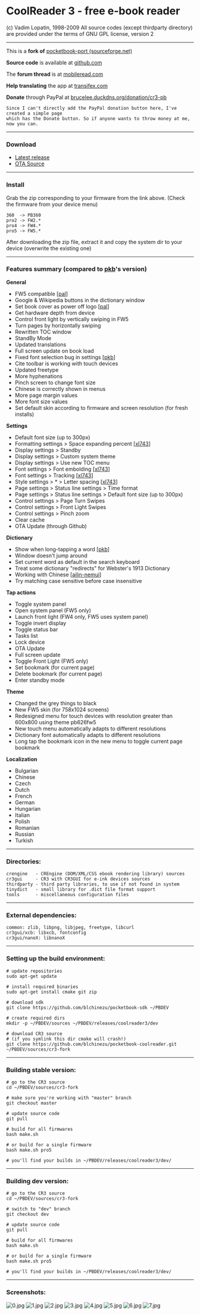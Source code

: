 # CoolReader 3 - free e-book reader
(c) Vadim Lopatin, 1998-2009
All source codes (except thirdparty directory) are provided under the terms of GNU GPL license, version 2

--------------------------------------------------------------------------------

This is a **fork of** [pocketbook-port (sourceforge.net)](https://sourceforge.net/p/crengine/crengine/ci/pocketbook-port/tree/)

**Source code** is available at [github.com](https://github.com/blchinezu/pocketbook-coolreader)

The **forum thread** is at [mobileread.com](http://www.mobileread.com/forums/showthread.php?t=256917)

**Help translating** the app at [transifex.com](https://www.transifex.com/projects/p/coolreader-pocketbook/)

**Donate** through PayPal at [brucelee.duckdns.org/donation/cr3-pb](http://brucelee.duckdns.org/donation/cr3-pb/)

    Since I can't directly add the PayPal donation button here, I've created a simple page
    which has the Donate button. So if anyone wants to throw money at me, now you can.

--------------------------------------------------------------------------------

### Download

 - [Latest release](https://github.com/blchinezu/pocketbook-coolreader/releases)
 - [OTA Source](https://github.com/blchinezu/pocketbook-coolreader/tree/master/builds)

--------------------------------------------------------------------------------

### Install

Grab the zip corresponding to your firmware from the link above. (Check the firmware from your device menu)

    360  -> PB360
    pro2 -> FW2.*
    pro4 -> FW4.*
    pro5 -> FW5.*

After downloading the zip file, extract it and copy the system dir to your device (overwrite the existing one)

--------------------------------------------------------------------------------

### Features summary (compared to [pkb](https://sourceforge.net/p/crengine/crengine/ci/pocketbook-port/tree/)'s version)

**General**

 - FW5 compatible [[pal](http://www.the-ebook.org/forum/profile.php?mode=viewprofile&u=45840&sid=43f0dd795517591f5bae7add0e609962)]
 - Google & Wikipedia buttons in the dictionary window
 - Set book cover as power off logo [[pal](http://www.the-ebook.org/forum/profile.php?mode=viewprofile&u=45840&sid=43f0dd795517591f5bae7add0e609962)]
 - Get hardware depth from device
 - Control front light by vertically swiping in FW5
 - Turn pages by horizontally swiping
 - Rewritten TOC window
 - StandBy Mode
 - Updated translations
 - Full screen update on book load
 - Fixed font selection bug in settings [[pkb](https://github.com/pkb)]
 - Cite toolbar is working with touch devices
 - Updated freetype
 - More hyphenations
 - Pinch screen to change font size
 - Chinese is correctly shown in menus
 - More page margin values
 - More font size values
 - Set default skin according to firmware and screen resolution (for fresh installs)

**Settings**

 - Default font size (up to 300px)
 - Formatting settings > Space expanding percent [[xl743](https://github.com/xl743)]
 - Display settings > Standby
 - Display settings > Custom system theme
 - Display settings > Use new TOC menu
 - Font settings > Font embolding [[xl743](https://github.com/xl743)]
 - Font settings > Tracking [[xl743](https://github.com/xl743)]
 - Style settings > * > Letter spacing [[xl743](https://github.com/xl743)]
 - Page settings > Status line settings > Time format
 - Page settings > Status line settings > Default font size (up to 300px)
 - Control settings > Page Turn Swipes
 - Control settings > Front Light Swipes
 - Control settings > Pinch zoom
 - Clear cache
 - OTA Update (through Github)

**Dictionary**

 - Show when long-tapping a word [[pkb](https://github.com/pkb)]
 - Window doesn't jump around
 - Set current word as default in the search keyboard
 - Treat some dictionary "redirects" for Webster's 1913 Dictionary
 - Working with Chinese [[ailin-nemui](https://github.com/ailin-nemui)]
 - Try matching case sensitive before case insensitive

**Tap actions**

 - Toggle system panel
 - Open system panel (FW5 only)
 - Launch front light (FW4 only, FW5 uses system panel)
 - Toggle invert display
 - Toggle status bar
 - Tasks list
 - Lock device
 - OTA Update
 - Full screen update
 - Toggle Front Light (FW5 only)
 - Set bookmark (for current page)
 - Delete bookmark (for current page)
 - Enter standby mode

**Theme**

 - Changed the grey things to black
 - New FW5 skin (for 758x1024 screens)
 - Redesigned menu for touch devices with resolution greater than 600x800 using theme pb626fw5
 - New touch menu automatically adapts to different resolutions
 - Dictionary font automatically adapts to different resolutions
 - Long tap the bookmark icon in the new menu to toggle current page bookmark

**Localization**

 - Bulgarian
 - Chinese
 - Czech
 - Dutch
 - French
 - German
 - Hungarian
 - Italian
 - Polish
 - Romanian
 - Russian
 - Turkish

--------------------------------------------------------------------------------

### Directories:

    crengine   - CREngine (DOM/XML/CSS ebook rendering library) sources
    cr3gui     - CR3 with CR3GUI for e-ink devices sources
    thirdparty - third party libraries, to use if not found in system
    tinydict   - small library for .dict file format support
    tools      - miscellaneous configuration files

--------------------------------------------------------------------------------

### External dependencies:

    common: zlib, libpng, libjpeg, freetype, libcurl
    cr3gui/xcb: libxcb, fontconfig
    cr3gui/nanoX: libnanoX

--------------------------------------------------------------------------------

### Setting up the build environment:

    # update repositories
    sudo apt-get update

    # install required binaries
    sudo apt-get install cmake git zip

    # download sdk
    git clone https://github.com/blchinezu/pocketbook-sdk ~/PBDEV

    # create required dirs
    mkdir -p ~/PBDEV/sources ~/PBDEV/releases/coolreader3/dev

    # download CR3 source
    # (if you symlink this dir cmake will crash!)
    git clone https://github.com/blchinezu/pocketbook-coolreader.git ~/PBDEV/sources/cr3-fork

--------------------------------------------------------------------------------

### Building stable version:

    # go to the CR3 source
    cd ~/PBDEV/sources/cr3-fork

    # make sure you're working with "master" branch
    git checkout master

    # update source code
    git pull

    # build for all firmwares
    bash make.sh

    # or build for a single firmware
    bash make.sh pro5

    # you'll find your builds in ~/PBDEV/releases/coolreader3/dev/

--------------------------------------------------------------------------------

### Building dev version:

    # go to the CR3 source
    cd ~/PBDEV/sources/cr3-fork

    # switch to "dev" branch
    git checkout dev

    # update source code
    git pull

    # build for all firmwares
    bash make.sh

    # or build for a single firmware
    bash make.sh pro5

    # you'll find your builds in ~/PBDEV/releases/coolreader3/dev/

--------------------------------------------------------------------------------

### Screenshots:

![0.jpg](https://raw.githubusercontent.com/blchinezu/pocketbook-coolreader/master/screenshots/0.jpg)
![1.jpg](https://raw.githubusercontent.com/blchinezu/pocketbook-coolreader/master/screenshots/1.jpg)
![2.jpg](https://raw.githubusercontent.com/blchinezu/pocketbook-coolreader/master/screenshots/2.jpg)
![3.jpg](https://raw.githubusercontent.com/blchinezu/pocketbook-coolreader/master/screenshots/3.jpg)
![4.jpg](https://raw.githubusercontent.com/blchinezu/pocketbook-coolreader/master/screenshots/4.jpg)
![5.jpg](https://raw.githubusercontent.com/blchinezu/pocketbook-coolreader/master/screenshots/5.jpg)
![6.jpg](https://raw.githubusercontent.com/blchinezu/pocketbook-coolreader/master/screenshots/6.jpg)
![7.jpg](https://raw.githubusercontent.com/blchinezu/pocketbook-coolreader/master/screenshots/7.jpg)
